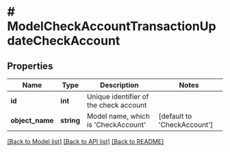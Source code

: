 # # ModelCheckAccountTransactionUpdateCheckAccount

## Properties

Name | Type | Description | Notes
------------ | ------------- | ------------- | -------------
**id** | **int** | Unique identifier of the check account |
**object_name** | **string** | Model name, which is &#39;CheckAccount&#39; | [default to 'CheckAccount']

[[Back to Model list]](../../README.md#models) [[Back to API list]](../../README.md#endpoints) [[Back to README]](../../README.md)
